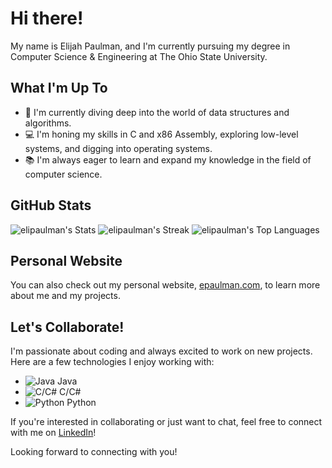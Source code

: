 # Hi there!

My name is Elijah Paulman, and I'm currently pursuing my degree in Computer Science & Engineering at The Ohio State University.

## What I'm Up To

- 🌱 I'm currently diving deep into the world of data structures and algorithms.
- 💻 I'm honing my skills in C and x86 Assembly, exploring low-level systems, and digging into operating systems.
- 📚 I'm always eager to learn and expand my knowledge in the field of computer science.

## GitHub Stats
![elipaulman's Stats](https://github-readme-stats.vercel.app/api?username=elipaulman&theme=nord&show_icons=true&hide_border=true&count_private=true)
![elipaulman's Streak](https://github-readme-streak-stats.herokuapp.com/?user=elipaulman&theme=nord&hide_border=true)
![elipaulman's Top Languages](https://github-readme-stats.vercel.app/api/top-langs/?username=elipaulman&theme=nord&show_icons=true&hide_border=true&layout=compact&langs_count=6&count_private=true)

## Personal Website
You can also check out my personal website, [epaulman.com](https://epaulman.com), to learn more about me and my projects.

## Let's Collaborate!

I'm passionate about coding and always excited to work on new projects. Here are a few technologies I enjoy working with:

- ![Java](https://img.icons8.com/color/48/000000/java-coffee-cup-logo--v2.png) Java
- ![C/C#](https://img.icons8.com/color/48/000000/c-plus-plus-logo.png) C/C#
- ![Python](https://img.icons8.com/color/48/000000/python.png) Python

If you're interested in collaborating or just want to chat, feel free to connect with me on [LinkedIn](https://www.linkedin.com/in/elijahpaulman/)!

Looking forward to connecting with you!
